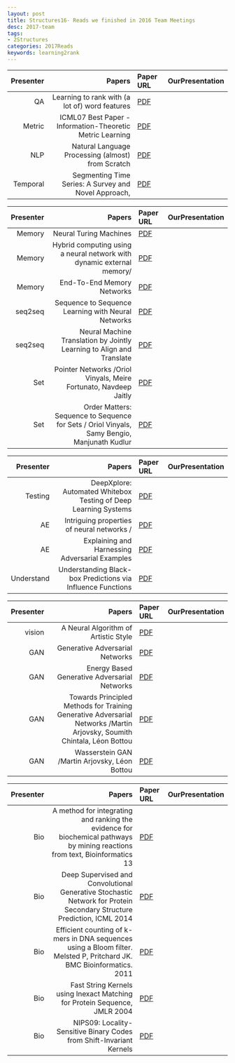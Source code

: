 ```yaml
---
layout: post
title: Structures16- Reads we finished in 2016 Team Meetings 
desc: 2017-team
tags:
- 2Structures
categories: 2017Reads
keywords: learning2rank 
---
```


| Presenter | Papers | Paper URL| OurPresentation |
| -----: | ---------------------------: | :----- | :----- |
| QA | Learning to rank with (a lot of) word features | [PDF](http://ronan.collobert.com/pub/matos/2009_ssi_jir.pdf) |  |
| Metric | ICML07 Best Paper - Information-Theoretic Metric Learning | [PDF]() |  |
| NLP | Natural Language Processing (almost) from Scratch | [PDF](https://arxiv.org/abs/1103.0398) |  |
| Temporal | Segmenting Time Series: A Survey and Novel Approach, | [PDF](http://www.ics.uci.edu/~pazzani/Publications/survey.pdf) |  |


| Presenter | Papers | Paper URL| OurPresentation |
| -----: | ---------------------------: | :----- | :----- |
| Memory | Neural Turing Machines | [PDF]() |  |
| Memory |Hybrid computing using a neural network with dynamic external memory/ | [PDF]() |  |
| Memory | End-To-End Memory Networks  | [PDF]() |  |
| seq2seq | Sequence to Sequence Learning with Neural Networks  | [PDF]() |  |
| seq2seq | Neural Machine Translation by Jointly Learning to Align and Translate | [PDF]() |  |
| Set | Pointer Networks /Oriol Vinyals, Meire Fortunato, Navdeep Jaitly | [PDF]() |  |
| Set | Order Matters: Sequence to Sequence for Sets / Oriol Vinyals, Samy Bengio, Manjunath Kudlur | [PDF]() |  |




| Presenter | Papers | Paper URL| OurPresentation |
| -----: | ---------------------------: | :----- | :----- |
| Testing | DeepXplore: Automated Whitebox Testing of Deep Learning Systems | [PDF](https://arxiv.org/abs/1705.06640) |  |
| AE |Intriguing properties of neural networks /  | [PDF]() |  |
| AE | Explaining and Harnessing Adversarial Examples | [PDF]() |  |
| Understand | Understanding Black-box Predictions via Influence Functions | [PDF](https://arxiv.org/abs/1703.04730) |  |


| Presenter | Papers | Paper URL| OurPresentation |
| -----: | ---------------------------: | :----- | :----- |
| vision | A Neural Algorithm of Artistic Style | [PDF](https://arxiv.org/abs/1508.06576) |  |
| GAN | Generative Adversarial Networks | [PDF]() |  |
| GAN |Energy Based Generative Adversarial Networks | [PDF]() |  |
| GAN | Towards Principled Methods for Training Generative Adversarial Networks /Martin Arjovsky, Soumith Chintala, Léon Bottou | [PDF]() |  |
| GAN | Wasserstein GAN /Martin Arjovsky, Léon Bottou | [PDF]() |  |


| Presenter | Papers | Paper URL| OurPresentation |
| -----: | ---------------------------: | :----- | :----- |
| Bio | A method for integrating and ranking the evidence for biochemical pathways by mining reactions from text, Bioinformatics 13 | [PDF]() |  |
| Bio | Deep Supervised and Convolutional Generative Stochastic Network for Protein Secondary Structure Prediction, ICML 2014 | [PDF]() |  |
| Bio | Efficient counting of k-mers in DNA sequences using a Bloom filter. Melsted P, Pritchard JK. BMC Bioinformatics. 2011 | [PDF]() |  |
| Bio | Fast String Kernels using Inexact Matching for Protein Sequence, JMLR 2004 | [PDF]() |  |
| Bio | NIPS09: Locality-Sensitive Binary Codes from Shift-Invariant Kernels | [PDF]() |  |
